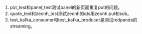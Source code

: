 1. put_test和panel_test测试panel的新页面重复put的问题。
2. quote_test和zeonh_test测试zeonh的qts用zeonh put和sub。
3. test_kafka_consumer和test_kafka_producer是测试redpanda的streaming。
